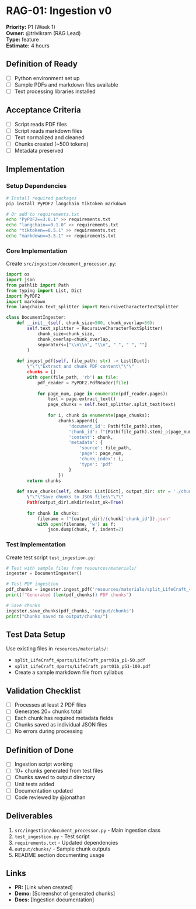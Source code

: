 # RAG-01: Ingestion v0

**Priority:** P1 (Week 1)  
**Owner:** @trivikram (RAG Lead)  
**Type:** feature  
**Estimate:** 4 hours

## Definition of Ready
- [ ] Python environment set up
- [ ] Sample PDFs and markdown files available
- [ ] Text processing libraries installed

## Acceptance Criteria
- [ ] Script reads PDF files
- [ ] Script reads markdown files  
- [ ] Text normalized and cleaned
- [ ] Chunks created (~500 tokens)
- [ ] Metadata preserved

## Implementation

### Setup Dependencies
```bash
# Install required packages
pip install PyPDF2 langchain tiktoken markdown

# Or add to requirements.txt
echo "PyPDF2==3.0.1" >> requirements.txt
echo "langchain==0.1.0" >> requirements.txt
echo "tiktoken==0.5.1" >> requirements.txt
echo "markdown==3.5.1" >> requirements.txt
```

### Core Implementation
Create `src/ingestion/document_processor.py`:

```python
import os
import json
from pathlib import Path
from typing import List, Dict
import PyPDF2
import markdown
from langchain.text_splitter import RecursiveCharacterTextSplitter

class DocumentIngester:
    def __init__(self, chunk_size=500, chunk_overlap=50):
        self.text_splitter = RecursiveCharacterTextSplitter(
            chunk_size=chunk_size,
            chunk_overlap=chunk_overlap,
            separators=["\\n\\n", "\\n", ".", " ", ""]
        )
    
    def ingest_pdf(self, file_path: str) -> List[Dict]:
        \"\"\"Extract and chunk PDF content\"\"\"
        chunks = []
        with open(file_path, 'rb') as file:
            pdf_reader = PyPDF2.PdfReader(file)
            
            for page_num, page in enumerate(pdf_reader.pages):
                text = page.extract_text()
                page_chunks = self.text_splitter.split_text(text)
                
                for i, chunk in enumerate(page_chunks):
                    chunks.append({
                        'document_id': Path(file_path).stem,
                        'chunk_id': f"{Path(file_path).stem}_p{page_num}_c{i}",
                        'content': chunk,
                        'metadata': {
                            'source': file_path,
                            'page': page_num,
                            'chunk_index': i,
                            'type': 'pdf'
                        }
                    })
        return chunks
    
    def save_chunks(self, chunks: List[Dict], output_dir: str = './chunks'):
        \"\"\"Save chunks to JSON files\"\"\"
        Path(output_dir).mkdir(exist_ok=True)
        
        for chunk in chunks:
            filename = f"{output_dir}/{chunk['chunk_id']}.json"
            with open(filename, 'w') as f:
                json.dump(chunk, f, indent=2)
```

### Test Implementation
Create test script `test_ingestion.py`:
```python
# Test with sample files from resources/materials/
ingester = DocumentIngester()

# Test PDF ingestion
pdf_chunks = ingester.ingest_pdf('resources/materials/split_LifeCraft_4parts/LifeCraft_part01a_p1-50.pdf')
print(f"Generated {len(pdf_chunks)} PDF chunks")

# Save chunks
ingester.save_chunks(pdf_chunks, 'output/chunks')
print("Chunks saved to output/chunks/")
```

## Test Data Setup
Use existing files in `resources/materials/`:
- `split_LifeCraft_4parts/LifeCraft_part01a_p1-50.pdf`
- `split_LifeCraft_4parts/LifeCraft_part01b_p51-100.pdf`
- Create a sample markdown file from syllabus

## Validation Checklist
- [ ] Processes at least 2 PDF files
- [ ] Generates 20+ chunks total
- [ ] Each chunk has required metadata fields
- [ ] Chunks saved as individual JSON files
- [ ] No errors during processing

## Definition of Done
- [ ] Ingestion script working
- [ ] 10+ chunks generated from test files
- [ ] Chunks saved to output directory
- [ ] Unit tests added
- [ ] Documentation updated
- [ ] Code reviewed by @jonathan

## Deliverables
1. `src/ingestion/document_processor.py` - Main ingestion class
2. `test_ingestion.py` - Test script
3. `requirements.txt` - Updated dependencies
4. `output/chunks/` - Sample chunk outputs
5. README section documenting usage

## Links
- **PR:** [Link when created]
- **Demo:** [Screenshot of generated chunks]  
- **Docs:** [Ingestion documentation]